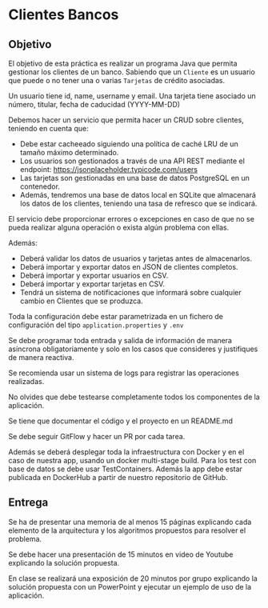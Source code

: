 # Clientes Bancos

## Objetivo
El objetivo de esta práctica es realizar un programa Java que permita gestionar los clientes de un banco. Sabiendo que un `Cliente` es un usuario que puede o no tener una o varias `Tarjetas` de crédito asociadas.

Un usuario tiene id, name, username y email.
Una tarjeta tiene asociado un número, titular, fecha de caducidad (YYYY-MM-DD)

Debemos hacer un servicio que permita hacer un CRUD sobre clientes, teniendo en cuenta que:
- Debe estar cacheeado siguiendo una política de caché LRU de un tamaño máximo determinado.
- Los usuarios son gestionados a través de una API REST mediante el endpoint: https://jsonplaceholder.typicode.com/users
- Las tarjetas son gestionadas en una base de datos PostgreSQL en un contenedor.
- Además, tendremos una base de datos local en SQLite que almacenará los datos de los clientes, teniendo una tasa de refresco que se indicará.

El servicio debe proporcionar errores o excepciones en caso de que no se pueda realizar alguna operación o exista algún problema con ellas.

Además: 
- Deberá validar los datos de usuarios y tarjetas antes de almacenarlos.
- Deberá importar y exportar datos en JSON de clientes completos.
- Deberá importar y exportar usuarios en CSV.
- Deberá importar y exportar tarjetas en CSV.
- Tendrá un sistema de notificaciones que informará sobre cualquier cambio en Clientes que se produzca.

Toda la configuración debe estar parametrizada en un fichero de configuración del tipo `application.properties` y `.env`

Se debe programar toda entrada y salida de información de manera asíncrona obligatoriamente  y solo en los casos que consideres y justifiques de manera reactiva.

Se recomienda usar un sistema de logs para registrar las operaciones realizadas.

No olvides que debe testearse completamente todos los componentes de la aplicación. 

Se tiene que documentar el código y el proyecto en un README.md

Se debe seguir GitFlow y hacer un PR por cada tarea.

Además se deberá desplegar toda la infraestructura con Docker y en el caso de nuestra app, usando un docker multi-stage build. Para los test con base de datos se debe usar TestContainers. Además la app debe estar publicada en DockerHub a partir de nuestro repositorio de GitHub.

## Entrega
Se ha de presentar una memoria de al menos 15 páginas explicando cada elemento de la arquitectura y los algoritmos propuestos para resolver el problema. 

Se debe hacer una presentación de 15 minutos en video de Youtube explicando la solución propuesta.

En clase se realizará una exposición de 20 minutos por grupo explicando la solución propuesta con un PowerPoint y ejecutar un ejemplo de uso de la aplicación.